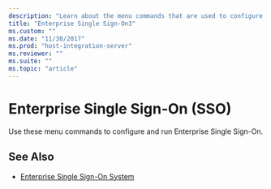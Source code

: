 ```yaml
---
description: "Learn about the menu commands that are used to configure and run Enterprise Single Sign-On (SSO)."
title: "Enterprise Single Sign-On3"
ms.custom: ""
ms.date: "11/30/2017"
ms.prod: "host-integration-server"
ms.reviewer: ""
ms.suite: ""
ms.topic: "article"
---
```

# Enterprise Single Sign-On (SSO)

Use these menu commands to configure and run Enterprise Single Sign-On.  
  
## See Also
  
- [Enterprise Single Sign-On System](../core/enterprise-single-sign-on-system2.md)
